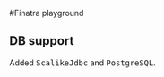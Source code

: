 #Finatra playground</kbd>

## DB support

Added <kbd>ScalikeJdbc</kbd> and <kbd>PostgreSQL</kbd>.




